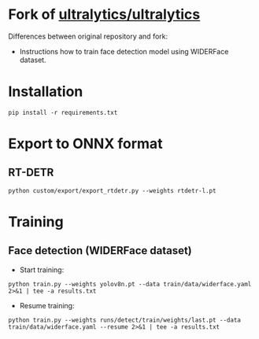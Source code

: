 # Fork of [ultralytics/ultralytics](https://github.com/ultralytics/ultralytics)

Differences between original repository and fork:

* Instructions how to train face detection model using WIDERFace dataset.

# Installation

```shell
pip install -r requirements.txt
```

# Export to ONNX format

## RT-DETR

```shell
python custom/export/export_rtdetr.py --weights rtdetr-l.pt
```

# Training

## Face detection (WIDERFace dataset)

* Start training:

```shell
python train.py --weights yolov8n.pt --data train/data/widerface.yaml 2>&1 | tee -a results.txt
```

* Resume training:

```shell
python train.py --weights runs/detect/train/weights/last.pt --data train/data/widerface.yaml --resume 2>&1 | tee -a results.txt
```

